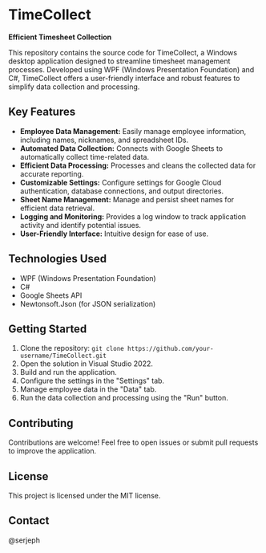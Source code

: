 # TimeCollect

**Efficient Timesheet Collection**

This repository contains the source code for TimeCollect, a Windows desktop application designed to streamline timesheet management processes. Developed using WPF (Windows Presentation Foundation) and C#, TimeCollect offers a user-friendly interface and robust features to simplify data collection and processing.

## Key Features

* **Employee Data Management:** Easily manage employee information, including names, nicknames, and spreadsheet IDs.
* **Automated Data Collection:**  Connects with Google Sheets to automatically collect time-related data.
* **Efficient Data Processing:** Processes and cleans the collected data for accurate reporting.
* **Customizable Settings:** Configure settings for Google Cloud authentication, database connections, and output directories.
* **Sheet Name Management:**  Manage and persist sheet names for efficient data retrieval.
* **Logging and Monitoring:**  Provides a log window to track application activity and identify potential issues.
* **User-Friendly Interface:**  Intuitive design for ease of use.

## Technologies Used

* WPF (Windows Presentation Foundation)
* C#
* Google Sheets API
* Newtonsoft.Json (for JSON serialization)

## Getting Started

1. Clone the repository: `git clone https://github.com/your-username/TimeCollect.git`
2. Open the solution in Visual Studio 2022.
3. Build and run the application.
4. Configure the settings in the "Settings" tab.
5. Manage employee data in the "Data" tab.
6. Run the data collection and processing using the "Run" button.

## Contributing

Contributions are welcome! Feel free to open issues or submit pull requests to improve the application.

## License

This project is licensed under the MIT license.

## Contact

@serjeph
